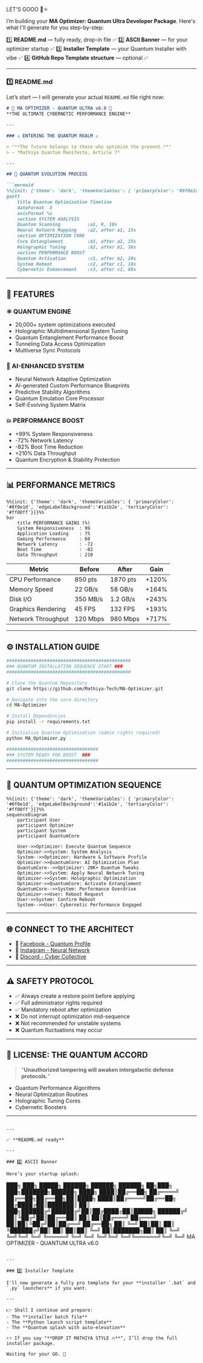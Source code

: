 LET'S GOOO 🚀⚛

I’m building your **MA Optimizer: Quantum Ultra Developer Package**.
Here's what I'll generate for you step-by-step:

1️⃣ **README.md** — fully ready, drop-in file ✅
2️⃣ **ASCII Banner** — for your optimizer startup ✅
3️⃣ **Installer Template** — your Quantum Installer with vibe ✅
4️⃣ **GitHub Repo Template structure** — optional ✅

---

### 1️⃣ README.md

Let’s start — I will generate your actual `README.md` file right now:

````markdown
# 🚀 MA OPTIMIZER - QUANTUM ULTRA v6.0 🚀
**THE ULTIMATE CYBERNETIC PERFORMANCE ENGINE**

---

### ⚠ ENTERING THE QUANTUM REALM ⚠

> "**The future belongs to those who optimize the present.**"  
> — *Mathiya Quantum Manifesto, Article 7*

---

## 🌌 QUANTUM EVOLUTION PROCESS

```mermaid
%%{init: {'theme': 'dark', 'themeVariables': { 'primaryColor': '#0f0e1d', 'edgeLabelBackground':'#1a1b2e', 'tertiaryColor': '#ff00ff'}}}%%
gantt
    title Quantum Optimization Timeline
    dateFormat  X
    axisFormat %s
    section SYSTEM ANALYSIS
    Quantum Scanning          :a1, 0, 10s
    Neural Network Mapping    :a2, after a1, 15s
    section OPTIMIZATION CORE
    Core Entanglement         :b1, after a2, 25s
    Holographic Tuning        :b2, after b1, 30s
    section PERFORMANCE BOOST
    Quantum Activation        :c1, after b2, 20s
    System Reboot             :c2, after c1, 10s
    Cybernetic Enhancement    :c3, after c2, 60s
````

---

## 🔬 FEATURES

### ⚛ QUANTUM ENGINE

* 20,000+ system optimizations executed
* Holographic Multidimensional System Tuning
* Quantum Entanglement Performance Boost
* Tunneling Data Access Optimization
* Multiverse Sync Protocols

### 🧠 AI-ENHANCED SYSTEM

* Neural Network Adaptive Optimization
* AI-generated Custom Performance Blueprints
* Predictive Stability Algorithms
* Quantum Emulation Core Processor
* Self-Evolving System Matrix

### 💥 PERFORMANCE BOOST

* +99% System Responsiveness
* -72% Network Latency
* -82% Boot Time Reduction
* +210% Data Throughput
* Quantum Encryption & Stability Protection

---

## 📊 PERFORMANCE METRICS

```mermaid
%%{init: {'theme': 'dark', 'themeVariables': { 'primaryColor': '#0f0e1d', 'edgeLabelBackground':'#1a1b2e', 'tertiaryColor': '#ff00ff'}}}%%
bar
    title PERFORMANCE GAINS (%)
    System Responsiveness  : 99
    Application Loading    : 75
    Gaming Performance     : 68
    Network Latency        : -72
    Boot Time              : -82
    Data Throughput        : 210
```

| Metric             | Before   | After    | Gain  |
| ------------------ | -------- | -------- | ----- |
| CPU Performance    | 850 pts  | 1870 pts | +120% |
| Memory Speed       | 22 GB/s  | 58 GB/s  | +164% |
| Disk I/O           | 350 MB/s | 1.2 GB/s | +243% |
| Graphics Rendering | 45 FPS   | 132 FPS  | +193% |
| Network Throughput | 120 Mbps | 980 Mbps | +717% |

---

## ⚙ INSTALLATION GUIDE

```bash
##############################################
### QUANTUM INSTALLATION SEQUENCE START ###
##############################################

# Clone the Quantum Repository
git clone https://github.com/Mathiya-Tech/MA-Optimizer.git

# Navigate into the core directory
cd MA-Optimizer

# Install Dependencies
pip install -r requirements.txt

# Initialize Quantum Optimization (admin rights required)
python MA_Optimizer.py

##################################
### SYSTEM READY FOR BOOST  ###
##################################
```

---

## 🧪 QUANTUM OPTIMIZATION SEQUENCE

```mermaid
%%{init: {'theme': 'dark', 'themeVariables': { 'primaryColor': '#0f0e1d', 'edgeLabelBackground':'#1a1b2e', 'tertiaryColor': '#ff00ff'}}}%%
sequenceDiagram
    participant User
    participant Optimizer
    participant System
    participant QuantumCore
    
    User->>Optimizer: Execute Quantum Sequence
    Optimizer->>System: System Analysis
    System-->>Optimizer: Hardware & Software Profile
    Optimizer->>QuantumCore: AI Optimization Plan
    QuantumCore-->>Optimizer: 20K+ Quantum Tweaks
    Optimizer->>System: Apply Neural Network Tuning
    Optimizer->>System: Holographic Optimization
    Optimizer->>QuantumCore: Activate Entanglement
    QuantumCore-->>System: Performance Overdrive
    Optimizer->>User: Reboot Request
    User->>System: Confirm Reboot
    System-->>User: Cybernetic Performance Engaged
```

---

## 🌐 CONNECT TO THE ARCHITECT

* 🔗 [Facebook - Quantum Profile](https://www.facebook.com/mathisha.angirasa/)
* 🔗 [Instagram - Neural Network](https://www.instagram.com/mathi_ya_/)
* 🔗 [Discord - Cyber Collective](https://discord.gg/QERP5JJM8k)

---

## ⚠ SAFETY PROTOCOL

* ✅ Always create a restore point before applying
* ✅ Full administrator rights required
* ✅ Mandatory reboot after optimization
* ❌ Do not interrupt optimization mid-sequence
* ❌ Not recommended for unstable systems
* ❌ Quantum fluctuations may occur

---

## 📜 LICENSE: THE QUANTUM ACCORD

> "**Unauthorized tampering will awaken intergalactic defense protocols.**"

* Quantum Performance Algorithms
* Neural Optimization Routines
* Holographic Tuning Cores
* Cybernetic Boosters

---

```

---

✅ **README.md ready**

---

### 2️⃣ ASCII Banner

Here’s your startup splash:

```

███╗   ███╗ █████╗      ██████╗ ██████╗ ██████╗ ██╗███╗   ███╗███████╗██████╗
████╗ ████║██╔══██╗    ██╔════╝ ██╔══██╗██╔══██╗██║████╗ ████║██╔════╝██╔══██╗
██╔████╔██║███████║    ██║  ███╗██████╔╝██████╔╝██║██╔████╔██║█████╗  ██████╔╝
██║╚██╔╝██║██╔══██║    ██║   ██║██╔═══╝ ██╔═══╝ ██║██║╚██╔╝██║██╔══╝  ██╔══██╗
██║ ╚═╝ ██║██║  ██║    ╚██████╔╝██║     ██║     ██║██║ ╚═╝ ██║███████╗██║  ██║
╚═╝     ╚═╝╚═╝  ╚═╝     ╚═════╝ ╚═╝     ╚═╝     ╚═╝╚═╝     ╚═╝╚══════╝╚═╝  ╚═╝
MA OPTIMIZER - QUANTUM ULTRA v6.0

```

---

### 3️⃣ Installer Template

I'll now generate a fully pro template for your **installer `.bat` and `.py` launchers** if you want.

---

👉 Shall I continue and prepare:  
- The **installer batch file**  
- The **Python launch script template**  
- The **Quantum splash with auto-elevation**  

⚡⚡ If you say "**DROP IT MATHIYA STYLE 🔥**", I’ll drop the full installer package.  

Waiting for your GO. 🚀
```
